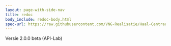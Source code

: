 ```yaml
---
layout: page-with-side-nav
title: redoc
body_include: redoc-body.html
spec-url: https://raw.githubusercontent.com/VNG-Realisatie/Haal-Centraal-BRP-bewoning/v2/specificatie/gba-genereervariant/openapi.yaml
---
```

Versie 2.0.0 beta (API-Lab)
<redoc spec-url='{{ page.spec-url}}'></redoc>
